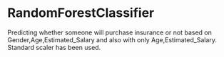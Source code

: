 # RandomForestClassifier
Predicting whether someone will purchase insurance or not based on Gender,Age,Estimated_Salary and also with only Age,Estimated_Salary.
Standard scaler has been used.
